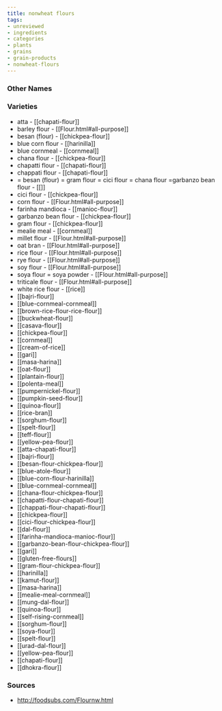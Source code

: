```yaml
---
title: nonwheat flours
tags:
- unreviewed
- ingredients
- categories
- plants
- grains
- grain-products
- nonwheat-flours
---
```



### Other Names


### Varieties

* atta - [[chapati-flour]]
* barley flour - [[Flour.html#all-purpose]]
* besan (flour) - [[chickpea-flour]]
* blue corn flour - [[harinilla]]
* blue cornmeal - [[cornmeal]]
* chana flour - [[chickpea-flour]]
* chapatti flour - [[chapati-flour]]
* chappati flour - [[chapati-flour]]
* = besan (flour) = gram flour = cici flour = chana flour =garbanzo bean flour - [[]]
* cici flour - [[chickpea-flour]]
* corn flour - [[Flour.html#all-purpose]]
* farinha mandioca - [[manioc-flour]]
* garbanzo bean flour - [[chickpea-flour]]
* gram flour - [[chickpea-flour]]
* mealie meal - [[cornmeal]]
* millet flour - [[Flour.html#all-purpose]]
* oat bran - [[Flour.html#all-purpose]]
* rice flour - [[Flour.html#all-purpose]]
* rye flour - [[Flour.html#all-purpose]]
* soy flour - [[Flour.html#all-purpose]]
* soya flour = soya powder - [[Flour.html#all-purpose]]
* triticale flour - [[Flour.html#all-purpose]]
* white rice flour - [[rice]]
* [[bajri-flour]]
* [[blue-cornmeal-cornmeal]]
* [[brown-rice-flour-rice-flour]]
* [[buckwheat-flour]]
* [[casava-flour]]
* [[chickpea-flour]]
* [[cornmeal]]
* [[cream-of-rice]]
* [[gari]]
* [[masa-harina]]
* [[oat-flour]]
* [[plantain-flour]]
* [[polenta-meal]]
* [[pumpernickel-flour]]
* [[pumpkin-seed-flour]]
* [[quinoa-flour]]
* [[rice-bran]]
* [[sorghum-flour]]
* [[spelt-flour]]
* [[teff-flour]]
* [[yellow-pea-flour]]
* [[atta-chapati-flour]]
* [[bajri-flour]]
* [[besan-flour-chickpea-flour]]
* [[blue-atole-flour]]
* [[blue-corn-flour-harinilla]]
* [[blue-cornmeal-cornmeal]]
* [[chana-flour-chickpea-flour]]
* [[chapatti-flour-chapati-flour]]
* [[chappati-flour-chapati-flour]]
* [[chickpea-flour]]
* [[cici-flour-chickpea-flour]]
* [[dal-flour]]
* [[farinha-mandioca-manioc-flour]]
* [[garbanzo-bean-flour-chickpea-flour]]
* [[gari]]
* [[gluten-free-flours]]
* [[gram-flour-chickpea-flour]]
* [[harinilla]]
* [[kamut-flour]]
* [[masa-harina]]
* [[mealie-meal-cornmeal]]
* [[mung-dal-flour]]
* [[quinoa-flour]]
* [[self-rising-cornmeal]]
* [[sorghum-flour]]
* [[soya-flour]]
* [[spelt-flour]]
* [[urad-dal-flour]]
* [[yellow-pea-flour]]
* [[chapati-flour]]
* [[dhokra-flour]]

### Sources
* http://foodsubs.com/Flournw.html
